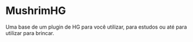 # MushrimHG
Uma base de um plugin de HG para você utilizar, para estudos ou até para utilizar para brincar.

